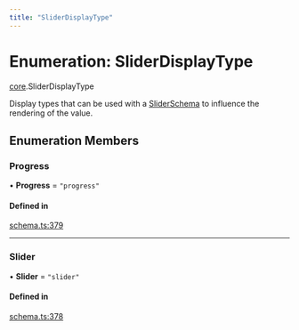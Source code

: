 ```yaml
---
title: "SliderDisplayType"
---
```

# Enumeration: SliderDisplayType

[core](../modules/core.md).SliderDisplayType

Display types that can be used with a [SliderSchema](../interfaces/core.SliderSchema.md) to influence the rendering
of the value.

## Enumeration Members

### Progress

• **Progress** = ``"progress"``

#### Defined in

[schema.ts:379](https://github.com/coda/packs-sdk/blob/main/schema.ts#L379)

___

### Slider

• **Slider** = ``"slider"``

#### Defined in

[schema.ts:378](https://github.com/coda/packs-sdk/blob/main/schema.ts#L378)
